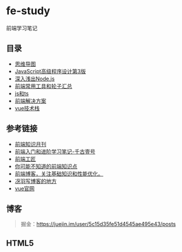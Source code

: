 # fe-study
前端学习笔记

## 目录
- [思维导图](https://www.processon.com/mindmap/5de0a7e9e4b074c442ed5761)
- [JavaScript高级程序设计第3版](./books/md-pro-js/README.md)
- [深入浅出Node.js](./books/md-simple-node/README.md)
- [前端常用工具和轮子汇总](./fe-wheel.md)
- [js和ts](./js和ts)
- [前端解决方案](./solution/README.md)
- [vue技术栈](./vue技术栈/README.md)

## 参考链接
- [前端知识月刊](https://github.com/jsfront/month)
- [前端入门和进阶学习笔记-千古壹号](https://github.com/qianguyihao/Web)
- [前端工匠](https://github.com/ljianshu/Blog)
- [你可能不知道的前端知识点](https://github.com/justjavac/the-front-end-knowledge-you-may-not-know)
- [前端博客，关注基础知识和性能优化。](https://github.com/creeperyang/blog/issues)
- [冴羽写博客的地方](https://github.com/mqyqingfeng/Blog)
- [vue官网](https://cn.vuejs.org/)

## 博客
> 掘金：https://juejin.im/user/5c15d35fe51d4545ae495e43/posts

## HTML5
